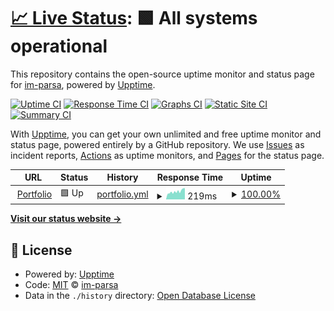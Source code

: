 # [📈 Live Status](https://im-parsa.github.io/status): <!--live status--> **🟩 All systems operational**

This repository contains the open-source uptime monitor and status page for [im-parsa](https://im-parsa.tech), powered by [Upptime](https://github.com/upptime/upptime).

[![Uptime CI](https://github.com/im-parsa/status/workflows/Uptime%20CI/badge.svg)](https://github.com/im-parsa/status/actions?query=workflow%3A%22Uptime+CI%22)
[![Response Time CI](https://github.com/im-parsa/status/workflows/Response%20Time%20CI/badge.svg)](https://github.com/im-parsa/status/actions?query=workflow%3A%22Response+Time+CI%22)
[![Graphs CI](https://github.com/im-parsa/status/workflows/Graphs%20CI/badge.svg)](https://github.com/im-parsa/status/actions?query=workflow%3A%22Graphs+CI%22)
[![Static Site CI](https://github.com/im-parsa/status/workflows/Static%20Site%20CI/badge.svg)](https://github.com/im-parsa/status/actions?query=workflow%3A%22Static+Site+CI%22)
[![Summary CI](https://github.com/im-parsa/status/workflows/Summary%20CI/badge.svg)](https://github.com/im-parsa/status/actions?query=workflow%3A%22Summary+CI%22)

With [Upptime](https://upptime.js.org), you can get your own unlimited and free uptime monitor and status page, powered entirely by a GitHub repository. We use [Issues](https://github.com/im-parsa/status/issues) as incident reports, [Actions](https://github.com/im-parsa/status/actions) as uptime monitors, and [Pages](https://im-parsa.github.io/status) for the status page.

<!--start: status pages-->
<!-- This summary is generated by Upptime (https://github.com/upptime/upptime) -->
<!-- Do not edit this manually, your changes will be overwritten -->
<!-- prettier-ignore -->
| URL | Status | History | Response Time | Uptime |
| --- | ------ | ------- | ------------- | ------ |
| <img alt="" src="https://parsa-firoozi.ir/favicon.png" height="13"> [Portfolio](https://im-parsa.tech) | 🟩 Up | [portfolio.yml](https://github.com/im-parsa/status/commits/HEAD/history/portfolio.yml) | <details><summary><img alt="Response time graph" src="./graphs/portfolio/response-time-week.png" height="20"> 219ms</summary><br><a href="https://im-parsa.github.io/status/history/portfolio"><img alt="Response time 219" src="https://img.shields.io/endpoint?url=https%3A%2F%2Fraw.githubusercontent.com%2Fim-parsa%2Fstatus%2FHEAD%2Fapi%2Fportfolio%2Fresponse-time.json"></a><br><a href="https://im-parsa.github.io/status/history/portfolio"><img alt="24-hour response time 173" src="https://img.shields.io/endpoint?url=https%3A%2F%2Fraw.githubusercontent.com%2Fim-parsa%2Fstatus%2FHEAD%2Fapi%2Fportfolio%2Fresponse-time-day.json"></a><br><a href="https://im-parsa.github.io/status/history/portfolio"><img alt="7-day response time 219" src="https://img.shields.io/endpoint?url=https%3A%2F%2Fraw.githubusercontent.com%2Fim-parsa%2Fstatus%2FHEAD%2Fapi%2Fportfolio%2Fresponse-time-week.json"></a><br><a href="https://im-parsa.github.io/status/history/portfolio"><img alt="30-day response time 219" src="https://img.shields.io/endpoint?url=https%3A%2F%2Fraw.githubusercontent.com%2Fim-parsa%2Fstatus%2FHEAD%2Fapi%2Fportfolio%2Fresponse-time-month.json"></a><br><a href="https://im-parsa.github.io/status/history/portfolio"><img alt="1-year response time 219" src="https://img.shields.io/endpoint?url=https%3A%2F%2Fraw.githubusercontent.com%2Fim-parsa%2Fstatus%2FHEAD%2Fapi%2Fportfolio%2Fresponse-time-year.json"></a></details> | <details><summary><a href="https://im-parsa.github.io/status/history/portfolio">100.00%</a></summary><a href="https://im-parsa.github.io/status/history/portfolio"><img alt="All-time uptime 100.00%" src="https://img.shields.io/endpoint?url=https%3A%2F%2Fraw.githubusercontent.com%2Fim-parsa%2Fstatus%2FHEAD%2Fapi%2Fportfolio%2Fuptime.json"></a><br><a href="https://im-parsa.github.io/status/history/portfolio"><img alt="24-hour uptime 100.00%" src="https://img.shields.io/endpoint?url=https%3A%2F%2Fraw.githubusercontent.com%2Fim-parsa%2Fstatus%2FHEAD%2Fapi%2Fportfolio%2Fuptime-day.json"></a><br><a href="https://im-parsa.github.io/status/history/portfolio"><img alt="7-day uptime 100.00%" src="https://img.shields.io/endpoint?url=https%3A%2F%2Fraw.githubusercontent.com%2Fim-parsa%2Fstatus%2FHEAD%2Fapi%2Fportfolio%2Fuptime-week.json"></a><br><a href="https://im-parsa.github.io/status/history/portfolio"><img alt="30-day uptime 100.00%" src="https://img.shields.io/endpoint?url=https%3A%2F%2Fraw.githubusercontent.com%2Fim-parsa%2Fstatus%2FHEAD%2Fapi%2Fportfolio%2Fuptime-month.json"></a><br><a href="https://im-parsa.github.io/status/history/portfolio"><img alt="1-year uptime 100.00%" src="https://img.shields.io/endpoint?url=https%3A%2F%2Fraw.githubusercontent.com%2Fim-parsa%2Fstatus%2FHEAD%2Fapi%2Fportfolio%2Fuptime-year.json"></a></details>

<!--end: status pages-->

[**Visit our status website →**](https://im-parsa.github.io/status)

## 📄 License

- Powered by: [Upptime](https://github.com/upptime/upptime)
- Code: [MIT](./LICENSE) © [im-parsa](https://im-parsa.tech)
- Data in the `./history` directory: [Open Database License](https://opendatacommons.org/licenses/odbl/1-0/)
